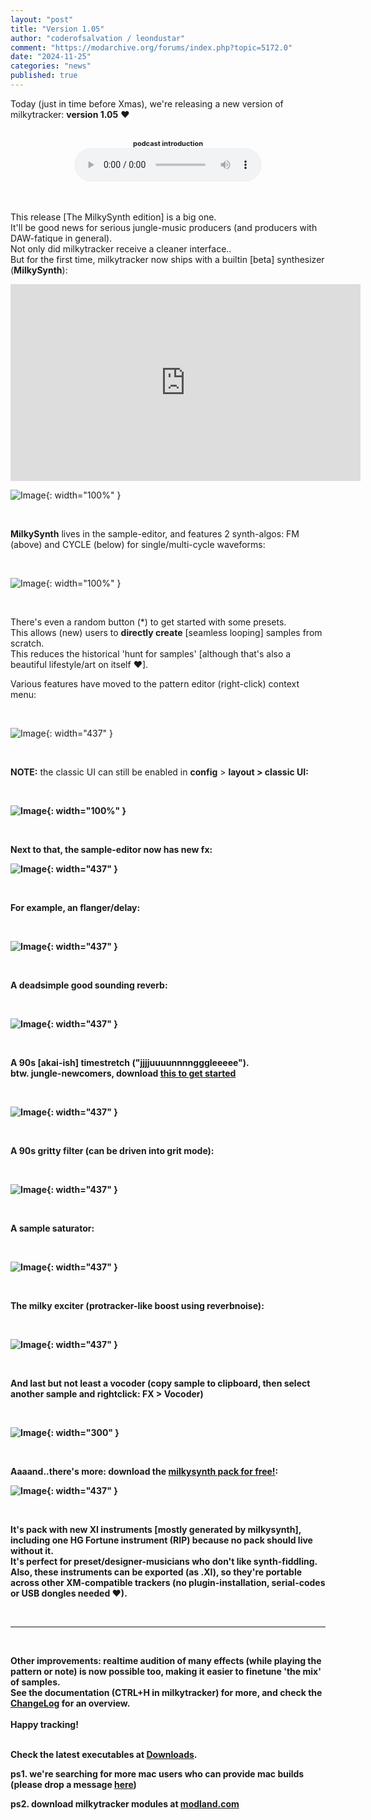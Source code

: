 ```yaml
---
layout: "post"
title: "Version 1.05"
author: "coderofsalvation / leondustar"
comment: "https://modarchive.org/forums/index.php?topic=5172.0"
date: "2024-11-25"
categories: "news"
published: true
---
```


<style>
{% include nofloat-image.css %}
</style>

Today (just in time before Xmas), we're releasing a new version of milkytracker: <b>version 1.05</b> ♥
<br><br>

<div style="text-align:center">
    <b style="font-size:11px">podcast introduction</b><br>
    <audio controls src="https://milkytracker.org/media/podcast/milkytracker_introduction.mp3" type="audio/mpeg">
    </audio>
</div>

<br><br>
This release [The MilkySynth edition] is a big one.<br>
It'll be good news for serious jungle-music producers (and producers with DAW-fatique in general).<br>
Not only did milkytracker receive a cleaner interface..<br>
But for the first time, milkytracker now ships with a builtin [beta] synthesizer (<b>MilkySynth</b>):

<iframe width="560" height="315" src="https://www.youtube.com/embed/0k6FcFmQGPg?si=0mxCwu4_x44x_zUl" title="YouTube video player" frameborder="0" allow="accelerometer; autoplay; clipboard-write; encrypted-media; gyroscope; picture-in-picture; web-share" referrerpolicy="strict-origin-when-cross-origin" allowfullscreen></iframe>

<br>

![Image](https://i.imgur.com/v7TZQwQ.png){: width="100%" }

<br>

<b>MilkySynth</b> lives in the sample-editor, and features 2 synth-algos: FM (above) and CYCLE (below) for single/multi-cycle waveforms:

<br>

![Image](https://i.imgur.com/Z3vtgp4.png){: width="100%" }

<br>

There's even a random button (*) to get started with some presets.<br>
This allows (new) users to <b>directly create</b> [seamless looping] samples from scratch.<br>
This reduces the historical 'hunt for samples' [although that's also a beautiful lifestyle/art on itself ♥].

Various features have moved to the pattern editor (right-click) context menu:

<br>

![Image](https://i.imgur.com/7uClSdt.png){: width="437" } 

<br>

<b>NOTE:</b> the classic UI can still be enabled in <b>config</b> &gt; <b>layout<b> &gt; <b>classic UI</b>:

<br>

![Image](https://i.imgur.com/xSx4ZRU.png){: width="100%" }

<br>

Next to that, the sample-editor now has new fx:

![Image](https://i.imgur.com/ZbVdZN3.png){: width="437" }

<br>

For example, an <b>flanger/delay</b>:

<br>

![Image](https://i.imgur.com/vfAVdnY.png){: width="437" }

<br>

A deadsimple good sounding <b>reverb</b>:

<br>

![Image](https://i.imgur.com/fvCMkmW.png){: width="437" }

<br>

A 90s [akai-ish] <b>timestretch</b>  ("jjjjuuuunnnngggleeeee").<br>
btw. jungle-newcomers, download [this to get started](https://soundpacks.com/free-sound-packs/junglejungle-1989-1999-sample-pack)

<br>

![Image](https://i.imgur.com/SNzwA1n.png){: width="437" }

<br>

A 90s <b>gritty filter</b> (can be driven into grit mode):

<br>

![Image](https://i.imgur.com/3vCcRAX.png){: width="437" }

<br>

A sample <b>saturator</b>:

<br>

![Image](https://i.imgur.com/0Kfcueb.png){: width="437" }

<br>

The milky <b>exciter</b> (protracker-like boost using reverbnoise):

<br>

![Image](https://i.imgur.com/SZSfLEk.png){: width="437" }

<br>

And last but not least a <b>vocoder</b> (copy sample to clipboard, then select another sample and rightclick: FX &gt; Vocoder)

<br>

![Image](https://i.imgur.com/uQ76L7N.png){: width="300" }

<br>

Aaaand..there's more: download the <a href="files/milkypack01.xm" target="_blank">milkysynth pack for free!</a>:

![Image](https://i.imgur.com/4zIDpnE.png){: width="437" }

<br>

It's pack with new XI instruments [mostly generated by milkysynth], including one HG Fortune instrument (RIP) because no pack should live without it.<br>
It's perfect for preset/designer-musicians who don't like synth-fiddling.
Also, these instruments can be exported (as .XI), so they're portable across other XM-compatible trackers (no plugin-installation, serial-codes or USB dongles needed ❤).

<br>

<hr>

<br>

<b>Other improvements:</b> realtime audition of many effects (while playing the pattern or note) is now possible too, making it easier to finetune 'the mix' of samples.
<br>
See the documentation (CTRL+H in milkytracker) for more, and check the [ChangeLog](https://github.com/milkytracker/MilkyTracker/blob/master/ChangeLog.md) for an overview.
<br><br>
Happy tracking!<br>
<br>

Check the latest <b>executables</b> at [Downloads](/downloads).

ps1. we're searching for more mac users who can provide mac builds (please drop a message [here](https://github.com/milkytracker/MilkyTracker/issues/341))
<br>

ps2. download milkytracker modules at [modland.com](https://modland.com/pub/modules/Fasttracker%202)


[gitrel]: https://github.com/milkytracker/MilkyTracker/releases/tag/v1.05.00
[amigaports]: https://github.com/AmigaPorts/MilkyTracker
